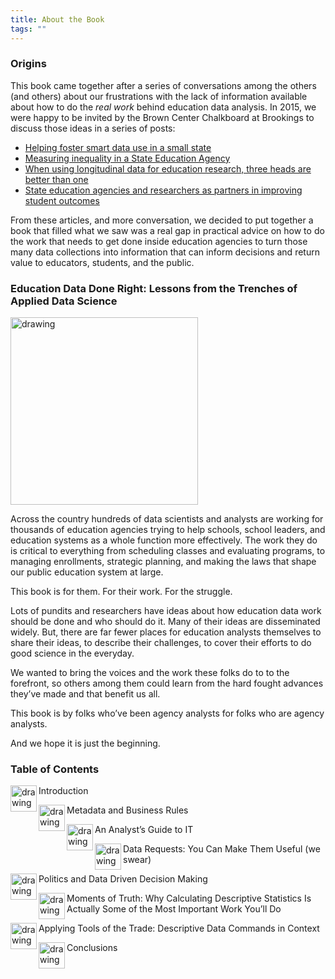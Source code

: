 ```yaml
---
title: About the Book
tags: ""
---
```


### Origins

This book came together after a series of conversations among the others (and others) about our 
frustrations with the lack of information available about how to do the *real work* behind 
education data analysis. In 2015, we were happy to be invited by the Brown Center Chalkboard at 
Brookings to discuss those ideas in a series of posts:

- [Helping foster smart data use in a small state](https://www.brookings.edu/blog/brown-center-chalkboard/2015/11/13/helping-foster-smart-data-use-in-a-small-state/)
- [Measuring inequality in a State Education Agency](https://www.brookings.edu/blog/brown-center-chalkboard/2015/11/04/measuring-inequality-in-a-state-education-agency/)
- [When using longitudinal data for education research, three heads are better than one](https://www.brookings.edu/blog/brown-center-chalkboard/2015/12/07/when-using-longitudinal-data-for-education-research-three-heads-are-better-than-one/)
- [State education agencies and researchers as partners in improving student outcomes](https://www.brookings.edu/blog/brown-center-chalkboard/2016/04/20/state-education-agencies-and-researchers-as-partners-in-improving-student-outcomes/)

From these articles, and more conversation, we decided to put together a book that filled what we 
saw was a real gap in practical advice on how to do the work that needs to get done inside 
education agencies to turn those many data collections into information that can inform decisions 
and return value to educators, students, and the public. 

### Education Data Done Right: Lessons from the Trenches of Applied Data Science

<img src="/book_cover.jpg" alt="drawing" width="300" align="center"/>

Across the country hundreds of data scientists and analysts are working for thousands of education agencies trying to help schools, school leaders, and education systems as a whole function more effectively. The work they do is critical to everything from scheduling classes and evaluating programs, to managing enrollments, strategic planning, and making the laws that shape our public education system at large. 

This book is for them. For their work. For the struggle. 

Lots of pundits and researchers have ideas about how education data work should be done and who should do it. Many of their ideas are disseminated widely. But, there are far fewer places for education analysts themselves to share their ideas, to describe their challenges, to cover their efforts to do good science in the everyday. 

We wanted to bring the voices and the work these folks do to to the forefront, so others among them could learn from the hard fought advances they’ve made and that benefit us all. 

This book is by folks who’ve been agency analysts for folks who are agency analysts. 

And we hope it is just the beginning. 


### Table of Contents

<img src="/chapter_1.png" alt="drawing" width="42" align="left"/>

Introduction

<img src="/chapter_2.png" alt="drawing" width="42" align="left"/>

Metadata and Business Rules

<img src="/chapter_3.png" alt="drawing" width="42" align="left"/>

An Analyst’s Guide to IT

<img src="/chapter_4.png" alt="drawing" width="42" align="left"/>

Data Requests: You Can Make Them Useful (we swear)

<img src="/chapter_5.png" alt="drawing" width="42" align="left"/>

Politics and Data Driven Decision Making

<img src="/chapter_6.png" alt="drawing" width="42" align="left"/>

Moments of Truth: Why Calculating Descriptive Statistics Is Actually Some of the Most Important Work You’ll Do

<img src="/chapter_7.png" alt="drawing" width="42" align="left"/>

Applying Tools of the Trade: Descriptive Data Commands in Context

<img src="/chapter_8.png" alt="drawing" width="42" align="left"/>

Conclusions

